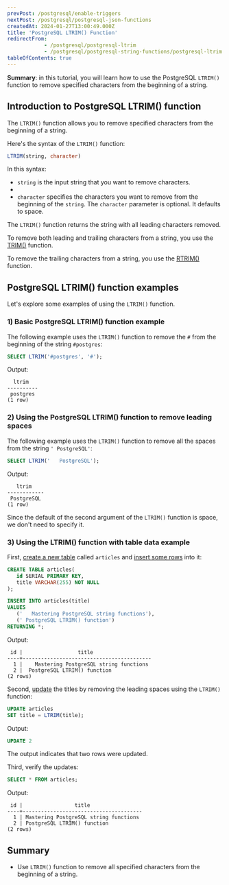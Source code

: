 ```yaml
---
prevPost: /postgresql/enable-triggers
nextPost: /postgresql/postgresql-json-functions
createdAt: 2024-01-27T13:00:49.000Z
title: 'PostgreSQL LTRIM() Function'
redirectFrom:
            - /postgresql/postgresql-ltrim 
            - /postgresql/postgresql-string-functions/postgresql-ltrim
tableOfContents: true
---
```



**Summary**: in this tutorial, you will learn how to use the PostgreSQL `LTRIM()` function to remove specified characters from the beginning of a string.

## Introduction to PostgreSQL LTRIM() function

The `LTRIM()` function allows you to remove specified characters from the beginning of a string.

Here's the syntax of the `LTRIM()` function:

```sql
LTRIM(string, character)
```

In this syntax:

- `string` is the input string that you want to remove characters.
-
- `character` specifies the characters you want to remove from the beginning of the `string`. The `character` parameter is optional. It defaults to space.

The `LTRIM()` function returns the string with all leading characters removed.

To remove both leading and trailing characters from a string, you use the [TRIM()](/postgresql/postgresql-string-functions/postgresql-trim-function) function.

To remove the trailing characters from a string, you use the [RTRIM()](/postgresql/postgresql-string-functions/postgresql-rtrim) function.

## PostgreSQL LTRIM() function examples

Let's explore some examples of using the `LTRIM()` function.

### 1) Basic PostgreSQL LTRIM() function example

The following example uses the `LTRIM()` function to remove the `#` from the beginning of the string `#postgres`:

```sql
SELECT LTRIM('#postgres', '#');
```

Output:

```
  ltrim
----------
 postgres
(1 row)
```

### 2) Using the PostgreSQL LTRIM() function to remove leading spaces

The following example uses the `LTRIM()` function to remove all the spaces from the string `' PostgreSQL'`:

```sql
SELECT LTRIM('   PostgreSQL');
```

Output:

```
   ltrim
------------
 PostgreSQL
(1 row)
```

Since the default of the second argument of the `LTRIM()` function is space, we don't need to specify it.

### 3) Using the LTRIM() function with table data example

First, [create a new table](/postgresql/postgresql-create-table) called `articles` and [insert some rows](/postgresql/postgresql-tutorial/postgresql-insert-multiple-rows) into it:

```sql
CREATE TABLE articles(
   id SERIAL PRIMARY KEY,
   title VARCHAR(255) NOT NULL
);

INSERT INTO articles(title)
VALUES
   ('   Mastering PostgreSQL string functions'),
   (' PostgreSQL LTRIM() function')
RETURNING *;
```

Output:

```
 id |                  title
----+------------------------------------------
  1 |    Mastering PostgreSQL string functions
  2 |  PostgreSQL LTRIM() function
(2 rows)
```

Second, [update](/postgresql/postgresql-update) the titles by removing the leading spaces using the `LTRIM()` function:

```sql
UPDATE articles
SET title = LTRIM(title);
```

Output:

```sql
UPDATE 2
```

The output indicates that two rows were updated.

Third, verify the updates:

```sql
SELECT * FROM articles;
```

Output:

```
 id |                 title
----+---------------------------------------
  1 | Mastering PostgreSQL string functions
  2 | PostgreSQL LTRIM() function
(2 rows)
```

## Summary

- Use `LTRIM()` function to remove all specified characters from the beginning of a string.
